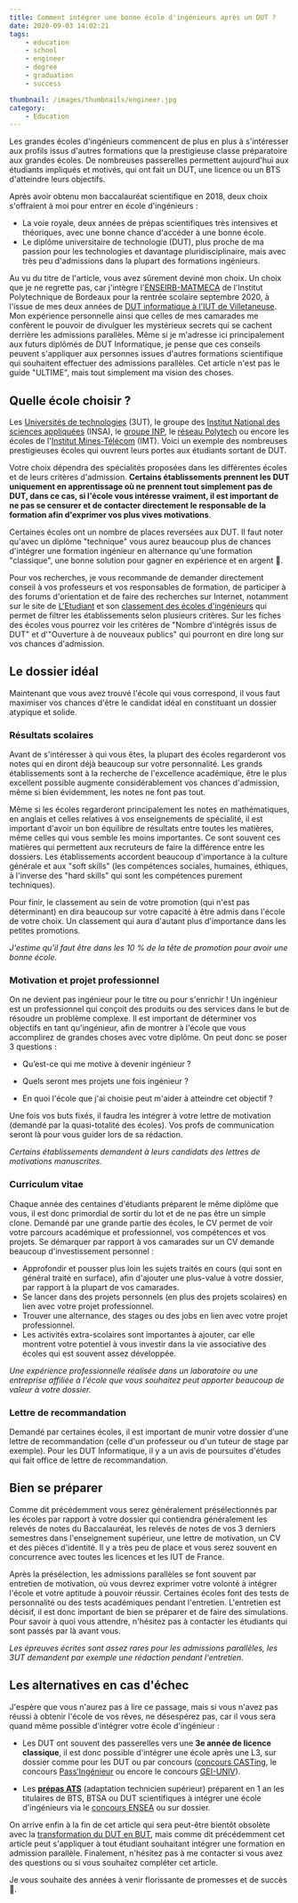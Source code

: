 ```yaml
---
title: Comment intégrer une bonne école d'ingénieurs après un DUT ?
date: 2020-09-03 14:02:21
tags:
	- education
	- school
	- engineer
	- degree
	- graduation
	- success

thumbnail: /images/thumbnails/engineer.jpg
category:
	- Education
---
```


Les grandes écoles d'ingénieurs commencent de plus en plus à s'intéresser aux profils issus d'autres formations que la prestigieuse classe préparatoire aux grandes écoles. De nombreuses passerelles permettent aujourd'hui aux étudiants impliqués et motivés, qui ont fait un DUT, une licence ou un BTS d'atteindre leurs objectifs.

Après avoir obtenu mon baccalauréat scientifique en 2018, deux choix s'offraient à moi pour entrer en école d'ingénieurs :

- La voie royale, deux années de prépas scientifiques très intensives et théoriques, avec une bonne chance d'accéder à une bonne école.
- Le diplôme universitaire de technologie (DUT), plus proche de ma passion pour les technologies et davantage pluridisciplinaire, mais avec très peu d'admissions dans la plupart des formations ingénieurs.

Au vu du titre de l'article, vous avez sûrement deviné mon choix. Un choix que je ne regrette pas, car j'intègre l'[ENSEIRB-MATMECA](https://enseirb-matmeca.bordeaux-inp.fr/fr) de l'Institut Polytechnique de Bordeaux pour la rentrée scolaire septembre 2020, à l'issue de mes deux années de [DUT informatique à l'IUT de Villetaneuse](https://iutv.univ-paris13.fr/dut-informatique/). Mon expérience personnelle ainsi que celles de mes camarades me confèrent le pouvoir de divulguer les mystérieux secrets qui se cachent derrière les admissions parallèles. Même si je m'adresse ici principalement aux futurs diplômés de DUT Informatique, je pense que ces conseils peuvent s'appliquer aux personnes issues d'autres formations scientifique qui souhaitent effectuer des admissions parallèles. Cet article n'est pas le guide "ULTIME", mais tout simplement ma vision des choses.

## Quelle école choisir ?

Les [Universités de technologies](https://www.3ut-admissions.fr/) (3UT), le groupe des [Institut National des sciences appliquées](https://www.groupe-insa.fr/) (INSA), le [groupe INP](http://www.groupe-inp.fr/), le [réseau Polytech](http://www.polytech-reseau.org/postuler-a-polytech/) ou encore les écoles de l'[Institut Mines-Télécom](https://www.imt.fr/) (IMT). Voici un exemple des nombreuses prestigieuses écoles qui ouvrent leurs portes aux étudiants sortant de DUT.

Votre choix dépendra des spécialités proposées dans les différentes écoles et de leurs critères d'admission. **Certains établissements prennent les DUT uniquement en apprentissage où ne prennent tout simplement pas de DUT, dans ce cas, si l'école vous intéresse vraiment, il est important de ne pas se censurer et de contacter directement le responsable de la formation afin d'exprimer vos plus vives motivations**.

Certaines écoles ont un nombre de places reversées aux DUT. Il faut noter qu'avec un diplôme "technique" vous aurez beaucoup plus de chances d'intégrer une formation ingénieur en alternance qu'une formation "classique", une bonne solution pour gagner en expérience et en argent 🤑.

Pour vos recherches, je vous recommande de demander directement conseil à vos professeurs et vos responsables de formation, de participer à des forums d'orientation et de faire des recherches sur Internet, notamment sur le site de [L'Etudiant](https://www.letudiant.fr/) et son [classement des écoles d'ingénieurs](https://www.letudiant.fr/palmares/liste-profils/palmares-des-ecoles-d-ingenieurs/palmares-general-des-ecoles-d-ingenieurs/home.html#indicateurs=900659,900660,900661,900677&criterias) qui permet de filtrer les établissements selon plusieurs critères. Sur les fiches des écoles vous pourrez voir les critères de "Nombre d'intégrés issus de DUT" et d'"Ouverture à de nouveaux publics" qui pourront en dire long sur vos chances d'admission.

## Le dossier idéal

Maintenant que vous avez trouvé l'école qui vous correspond, il vous faut maximiser vos chances d'être le candidat idéal en constituant un dossier atypique et solide. 

### Résultats scolaires

Avant de s'intéresser à qui vous êtes, la plupart des écoles regarderont vos notes qui en diront déjà beaucoup sur votre personnalité. Les grands établissements sont à la recherche de l'excellence académique, être le plus excellent possible augmente considérablement vos chances d'admission, même si bien évidemment, les notes ne font pas tout.

Même si les écoles regarderont principalement les notes en mathématiques, en anglais et celles relatives à vos enseignements de spécialité, il est important d'avoir un bon équilibre de résultats entre toutes les matières, même celles qui vous semble les moins importantes. Ce sont souvent ces matières qui permettent aux recruteurs de faire la différence entre les dossiers. Les établissements accordent beaucoup d'importance à la culture générale et aux "soft skills" (les compétences sociales, humaines, éthiques, à l'inverse des "hard skills" qui sont les compétences purement techniques).

Pour finir, le classement au sein de votre promotion (qui n'est pas déterminant) en dira beaucoup sur votre capacité à être admis dans l'école de votre choix. Un classement qui aura d'autant plus d'importance dans les petites promotions.

*J'estime qu'il faut être dans les 10 % de la tête de promotion pour avoir une bonne école.*

### Motivation et projet professionnel

On ne devient pas ingénieur pour le titre ou pour s'enrichir ! Un ingénieur est un professionnel qui conçoit des produits ou des services dans le but de résoudre un problème complexe. Il est important de déterminer vos objectifs en tant qu'ingénieur, afin de montrer à l'école que vous accomplirez de grandes choses avec votre diplôme. On peut donc se poser 3 questions : 

- Qu’est-ce qui me motive à devenir ingénieur ?

- Quels seront mes projets une fois ingénieur ?
- En quoi l'école que j'ai choisie peut m'aider à atteindre cet objectif ?

Une fois vos buts fixés, il faudra les intégrer à votre lettre de motivation (demandé par la quasi-totalité des écoles). Vos profs de communication seront là pour vous guider lors de sa rédaction.

*Certains établissements demandent à leurs candidats des lettres de motivations manuscrites*.

### Curriculum vitae

Chaque année des centaines d'étudiants préparent le même diplôme que vous, il est donc primordial de sortir du lot et de ne pas être un simple clone. Demandé par une grande partie des écoles, le CV permet de voir votre parcours académique et professionnel, vos compétences et vos projets. Se démarquer par rapport à vos camarades sur un CV demande beaucoup d'investissement personnel :

- Approfondir et pousser plus loin les sujets traités en cours (qui sont en général traité en surface), afin d'ajouter une plus-value à votre dossier, par rapport à la plupart de vos camarades.
- Se lancer dans des projets personnels (en plus des projets scolaires) en lien avec votre projet professionnel.
- Trouver une alternance, des stages ou des jobs en lien avec votre projet professionnel.
- Les activités extra-scolaires sont importantes à ajouter, car elle montrent votre potentiel à vous investir dans la vie associative des écoles qui est souvent assez développée.

*Une expérience professionnelle réalisée dans un laboratoire ou une entreprise affiliée à l'école que vous souhaitez peut apporter beaucoup de valeur à votre dossier.*

### Lettre de recommandation

Demandé par certaines écoles, il est important de munir votre dossier d'une lettre de recommandation (celle d'un professeur ou d'un tuteur de stage par exemple). Pour les DUT Informatique, il y a un avis de poursuites d'études qui fait office de lettre de recommandation.

## Bien se préparer

Comme dit précédemment vous serez généralement présélectionnés par les écoles par rapport à votre dossier qui contiendra généralement les relevés de notes du Baccalauréat, les relevés de notes de vos 3 derniers semestres dans l'enseignement supérieur, une lettre de motivation, un CV et des pièces d'identité. Il y a très peu de place et vous serez souvent en concurrence avec toutes les licences et les IUT de France.

Après la présélection, les admissions parallèles se font souvent par entretien de motivation, où vous devrez exprimer votre volonté à intégrer l'école et votre aptitude à pouvoir réussir. Certaines écoles font des tests de personnalité ou des tests académiques pendant l'entretien. L'entretien est décisif, il est donc important de bien se préparer et de faire des simulations. Pour savoir à quoi vous attendre, n'hésitez pas à contacter les étudiants qui sont passés par là avant vous.

*Les épreuves écrites sont assez rares pour les admissions parallèles, les 3UT demandent par exemple une rédaction pendant l'entretien*.

## Les alternatives en cas d'échec

J'espère que vous n'aurez pas à lire ce passage, mais si vous n'avez pas réussi à obtenir l'école de vos rêves, ne désespérez pas, car il vous sera quand même possible d'intégrer votre école d'ingénieur : 

- Les DUT ont souvent des passerelles vers une **3e année de licence classique**, il est donc possible d'intégrer une école après une L3, sur dossier comme pour les DUT ou par concours ([concours CASTing](https://www.letudiant.fr/etudes/ecole-ingenieur/ecoles-d-ingenieurs-le-concours-casting-mode-d-emploi.html), le concours [Pass’Ingénieur](http://passingenieur.scei-concours.fr/)  ou encore le concours [GEI-UNIV](http://www.geiuniv.com/)).

- Les [**prépas ATS**](http://www.onisep.fr/Choisir-mes-etudes/Apres-le-bac/Organisation-des-etudes-superieures/CPGE-FILIERES/Les-prepas-scientifiques/Les-prepas-ATS-scientifiques) (adaptation technicien supérieur) préparent en 1 an les titulaires de BTS, BTSA ou DUT scientifiques à intégrer une école d'ingénieurs via le [concours ENSEA](http://concours.ensea.fr/) ou sur dossier.

On arrive enfin à la fin de cet article qui sera peut-être bientôt obsolète avec la [transformation du DUT en BUT](https://www.cidj.com/etudes-formations-alternance/etudes-superieures/du-dut-au-but-quels-sont-les-changements-lies-a-la-reforme), mais comme dit précédemment cet article peut s'appliquer à tout étudiant souhaitant intégrer une formation en admission parallèle. Finalement, n'hésitez pas à me contacter si vous avez des questions ou si vous souhaitez compléter cet article. 

Je vous souhaite des années à venir florissante de promesses et de succès 💖.